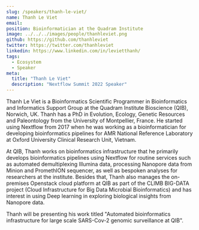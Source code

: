 ```yaml
---
slug: /speakers/thanh-le-viet/
name: Thanh Le Viet
email: 
position: Bioinformatician at the Quadram Institute
image: ../../../images/people/thanhleviet.png
github: https://github.com/thanhleviet
twitter: https://twitter.com/thanhleviet
linkedin: https://www.linkedin.com/in/levietthanh/
tags:
  - Ecosystem
  - Speaker
meta:
  title: "Thanh Le Viet"
  description: "Nextflow Summit 2022 Speaker"
---
```

Thanh Le Viet is a Bioinformatics Scientific Programmer in Bioinformatics and Informatics Support Group at the Quadram Institute Bioscience (QIB), Norwich, UK. Thanh has a PhD in Evolution, Ecology, Genetic Resources and Paleontology from the University of Montpellier, France. He started using Nextflow from 2017 when he was working as a bioinformatician for developing bioinformatics pipelines for AMR National Reference Laboratory at Oxford University Clinical Research Unit, Vietnam.

At QIB, Thanh works on bioinformatics infrastructure that he primarily develops bioinformatics pipelines using Nextflow for routine services such as automated demultiplexing Illumina data, processing Nanopore data from Minion and PromethION sequencer, as well as bespoken analyses for researchers at the institute. Besides that, Thanh also manages the on-premises Openstack cloud platform at QIB as part of the CLIMB BIG-DATA project (Cloud Infrastructure for Big Data Microbial Bioinformatics) and has interest in using Deep learning in exploring biological insights from Nanopore data.

Thanh will be presenting his work titled "Automated bioinformatics infrastructure for large scale SARS-Cov-2 genomic surveillance at QIB".
